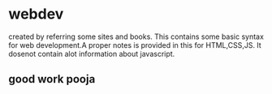 # webdev
created by referring some sites and books.
This contains some basic syntax for web development.A proper notes is provided in this for HTML,CSS,JS.
It dosenot contain alot information about javascript.
## good work pooja
